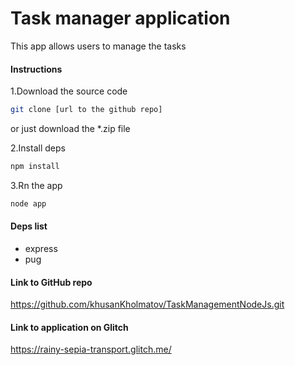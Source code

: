 # Task manager application

This app allows users to manage the tasks

#### Instructions
1.Download the source code
```bash
git clone [url to the github repo]
```
or just download the *.zip file

2.Install deps
```bash
npm install
```

3.Rn the app
```bash
node app
```

#### Deps list
- express
- pug

#### Link to GitHub repo
https://github.com/khusanKholmatov/TaskManagementNodeJs.git

#### Link to application on Glitch
https://rainy-sepia-transport.glitch.me/